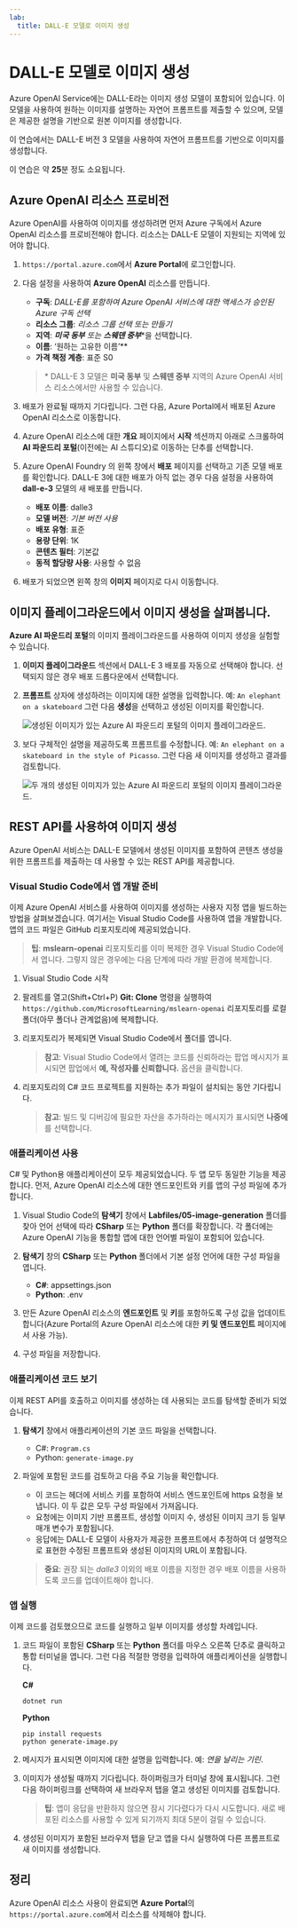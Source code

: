 ```yaml
---
lab:
  title: DALL-E 모델로 이미지 생성
---
```


# DALL-E 모델로 이미지 생성

Azure OpenAI Service에는 DALL-E라는 이미지 생성 모델이 포함되어 있습니다. 이 모델을 사용하여 원하는 이미지를 설명하는 자연어 프롬프트를 제출할 수 있으며, 모델은 제공한 설명을 기반으로 원본 이미지를 생성합니다.

이 연습에서는 DALL-E 버전 3 모델을 사용하여 자연어 프롬프트를 기반으로 이미지를 생성합니다.

이 연습은 약 **25**분 정도 소요됩니다.

## Azure OpenAI 리소스 프로비전

Azure OpenAI를 사용하여 이미지를 생성하려면 먼저 Azure 구독에서 Azure OpenAI 리소스를 프로비전해야 합니다. 리소스는 DALL-E 모델이 지원되는 지역에 있어야 합니다.

1. `https://portal.azure.com`에서 **Azure Portal**에 로그인합니다.
1. 다음 설정을 사용하여 **Azure OpenAI** 리소스를 만듭니다.
    - **구독**: *DALL-E를 포함하여 Azure OpenAI 서비스에 대한 액세스가 승인된 Azure 구독 선택*
    - **리소스 그룹**: *리소스 그룹 선택 또는 만들기*
    - **지역**: ***미국 동부** 또는 **스웨덴 중부***\*을 선택합니다.
    - **이름**: ‘원하는 고유한 이름’**
    - **가격 책정 계층**: 표준 S0

    > \* DALL-E 3 모델은 **미국 동부** 및 **스웨덴 중부** 지역의 Azure OpenAI 서비스 리소스에서만 사용할 수 있습니다.

1. 배포가 완료될 때까지 기다립니다. 그런 다음, Azure Portal에서 배포된 Azure OpenAI 리소스로 이동합니다.
1. Azure OpenAI 리소스에 대한 **개요** 페이지에서 **시작** 섹션까지 아래로 스크롤하여 **AI 파운드리 포털**(이전에는 AI 스튜디오)로 이동하는 단추를 선택합니다.
1. Azure OpenAI Foundry 의 왼쪽 창에서 **배포** 페이지를 선택하고 기존 모델 배포를 확인합니다. DALL-E 3에 대한 배포가 아직 없는 경우 다음 설정을 사용하여 **dall-e-3** 모델의 새 배포를 만듭니다.
    - **배포 이름**: dalle3
    - **모델 버전**: *기본 버전 사용*
    - **배포 유형**: 표준
    - **용량 단위**: 1K
    - **콘텐츠 필터**: 기본값
    - **동적 할당량 사용**: 사용할 수 없음
1. 배포가 되었으면 왼쪽 창의 **이미지** 페이지로 다시 이동합니다.

## 이미지 플레이그라운드에서 이미지 생성을 살펴봅니다.

**Azure AI 파운드리 포털**의 이미지 플레이그라운드를 사용하여 이미지 생성을 실험할 수 있습니다.

1. **이미지 플레이그라운드** 섹션에서 DALL-E 3 배포를 자동으로 선택해야 합니다. 선택되지 않은 경우 배포 드롭다운에서 선택합니다.
1. **프롬프트** 상자에 생성하려는 이미지에 대한 설명을 입력합니다. 예: `An elephant on a skateboard` 그런 다음 **생성**을 선택하고 생성된 이미지를 확인합니다.

    ![생성된 이미지가 있는 Azure AI 파운드리 포털의 이미지 플레이그라운드.](../media/images-playground.png)

1. 보다 구체적인 설명을 제공하도록 프롬프트를 수정합니다. 예: `An elephant on a skateboard in the style of Picasso`. 그런 다음 새 이미지를 생성하고 결과를 검토합니다.

    ![두 개의 생성된 이미지가 있는 Azure AI 파운드리 포털의 이미지 플레이그라운드.](../media/images-playground-new-style.png)

## REST API를 사용하여 이미지 생성

Azure OpenAI 서비스는 DALL-E 모델에서 생성된 이미지를 포함하여 콘텐츠 생성을 위한 프롬프트를 제출하는 데 사용할 수 있는 REST API를 제공합니다.

### Visual Studio Code에서 앱 개발 준비

이제 Azure OpenAI 서비스를 사용하여 이미지를 생성하는 사용자 지정 앱을 빌드하는 방법을 살펴보겠습니다. 여기서는 Visual Studio Code를 사용하여 앱을 개발합니다. 앱의 코드 파일은 GitHub 리포지토리에 제공되었습니다.

> **팁**: **mslearn-openai** 리포지토리를 이미 복제한 경우 Visual Studio Code에서 엽니다. 그렇지 않은 경우에는 다음 단계에 따라 개발 환경에 복제합니다.

1. Visual Studio Code 시작
2. 팔레트를 열고(Shift+Ctrl+P) **Git: Clone** 명령을 실행하여 `https://github.com/MicrosoftLearning/mslearn-openai` 리포지토리를 로컬 폴더(아무 폴더나 관계없음)에 복제합니다.
3. 리포지토리가 복제되면 Visual Studio Code에서 폴더를 엽니다.

    > **참고**: Visual Studio Code에서 열려는 코드를 신뢰하라는 팝업 메시지가 표시되면 팝업에서 **예, 작성자를 신뢰합니다.** 옵션을 클릭합니다.

4. 리포지토리의 C# 코드 프로젝트를 지원하는 추가 파일이 설치되는 동안 기다립니다.

    > **참고**: 빌드 및 디버깅에 필요한 자산을 추가하라는 메시지가 표시되면 **나중에**를 선택합니다.

### 애플리케이션 사용

C# 및 Python용 애플리케이션이 모두 제공되었습니다. 두 앱 모두 동일한 기능을 제공합니다. 먼저, Azure OpenAI 리소스에 대한 엔드포인트와 키를 앱의 구성 파일에 추가합니다.

1. Visual Studio Code의 **탐색기** 창에서 **Labfiles/05-image-generation** 폴더를 찾아 언어 선택에 따라 **CSharp** 또는 **Python** 폴더를 확장합니다. 각 폴더에는 Azure OpenAI 기능을 통합할 앱에 대한 언어별 파일이 포함되어 있습니다.
2. **탐색기** 창의 **CSharp** 또는 **Python** 폴더에서 기본 설정 언어에 대한 구성 파일을 엽니다.

    - **C#**: appsettings.json
    - **Python**: .env
    
3. 만든 Azure OpenAI 리소스의 **엔드포인트** 및 **키**를 포함하도록 구성 값을 업데이트합니다(Azure Portal의 Azure OpenAI 리소스에 대한 **키 및 엔드포인트** 페이지에서 사용 가능).
4. 구성 파일을 저장합니다.

### 애플리케이션 코드 보기

이제 REST API를 호출하고 이미지를 생성하는 데 사용되는 코드를 탐색할 준비가 되었습니다.

1. **탐색기** 창에서 애플리케이션의 기본 코드 파일을 선택합니다.

    - C#: `Program.cs`
    - Python: `generate-image.py`

2. 파일에 포함된 코드를 검토하고 다음 주요 기능을 확인합니다.
    - 이 코드는 헤더에 서비스 키를 포함하여 서비스 엔드포인트에 https 요청을 보냅니다. 이 두 값은 모두 구성 파일에서 가져옵니다.
    - 요청에는 이미지 기반 프롬프트, 생성할 이미지 수, 생성된 이미지 크기 등 일부 매개 변수가 포함됩니다.
    - 응답에는 DALL-E 모델이 사용자가 제공한 프롬프트에서 추정하여 더 설명적으로 표현한 수정된 프롬프트와 생성된 이미지의 URL이 포함됩니다.
    
    > **중요**: 권장 되는 *dalle3* 이외의 배포 이름을 지정한 경우 배포 이름을 사용하도록 코드를 업데이트해야 합니다.

### 앱 실행

이제 코드를 검토했으므로 코드를 실행하고 일부 이미지를 생성할 차례입니다.

1. 코드 파일이 포함된 **CSharp** 또는 **Python** 폴더를 마우스 오른쪽 단추로 클릭하고 통합 터미널을 엽니다. 그런 다음 적절한 명령을 입력하여 애플리케이션을 실행합니다.

   **C#**
   ```
   dotnet run
   ```
   
   **Python**
   ```
   pip install requests
   python generate-image.py
   ```

3. 메시지가 표시되면 이미지에 대한 설명을 입력합니다. 예: *연을 날리는 기린*.

4. 이미지가 생성될 때까지 기다립니다. 하이퍼링크가 터미널 창에 표시됩니다. 그런 다음 하이퍼링크를 선택하여 새 브라우저 탭을 열고 생성된 이미지를 검토합니다.

   > **팁**: 앱이 응답을 반환하지 않으면 잠시 기다렸다가 다시 시도합니다. 새로 배포된 리소스를 사용할 수 있게 되기까지 최대 5분이 걸릴 수 있습니다.

5. 생성된 이미지가 포함된 브라우저 탭을 닫고 앱을 다시 실행하여 다른 프롬프트로 새 이미지를 생성합니다.

## 정리

Azure OpenAI 리소스 사용이 완료되면 **Azure Portal**의 `https://portal.azure.com`에서 리소스를 삭제해야 합니다.
